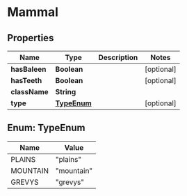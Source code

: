 

# Mammal

## Properties

Name | Type | Description | Notes
------------ | ------------- | ------------- | -------------
**hasBaleen** | **Boolean** |  |  [optional]
**hasTeeth** | **Boolean** |  |  [optional]
**className** | **String** |  | 
**type** | [**TypeEnum**](#TypeEnum) |  |  [optional]



## Enum: TypeEnum

Name | Value
---- | -----
PLAINS | &quot;plains&quot;
MOUNTAIN | &quot;mountain&quot;
GREVYS | &quot;grevys&quot;




